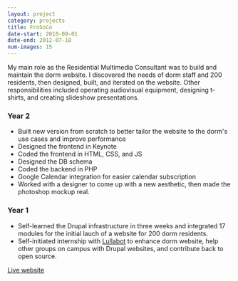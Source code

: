```yaml
---
layout: project
category: projects
title: FroSoCo
date-start: 2010-09-01
date-end: 2012-07-18
num-images: 15
---
```



My main role as the Residential Multimedia Consultant was to build and maintain the dorm website.
I discovered the needs of dorm staff and 200 residents, then designed, built, and iterated on the
website.
Other responsibilities included operating audiovisual equipment,
designing t-shirts, and creating slideshow presentations.


### Year 2
* Built new version from scratch to better tailor the website to the dorm's use cases and 
 improve performance
* Designed the frontend in Keynote
* Coded the frontend in HTML, CSS, and JS
* Designed the DB schema
* Coded the backend in PHP
* Google Calendar integration for easier calendar subscription
* Worked with a designer to come up with a new aesthetic, then made the photoshop mockup real.

### Year 1
* Self-learned the Drupal infrastructure in three weeks and integrated 17 modules for the
initial lauch of a website for 200 dorm residents.
* Self-initiated internship with <a href="http://www.lullabot.com/" target="_blank">Lullabot</a> to enhance dorm website, help other groups on campus with Drupal websites, and contribute back to open source.

<p><a href="http://frosoco.stanford.edu/" target="_blank">Live website</a></p>

